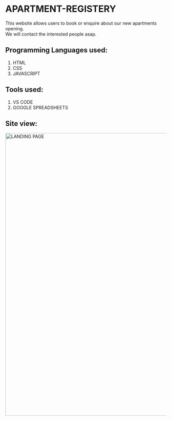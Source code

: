# APARTMENT-REGISTERY
This website allows users to book or enquire about our new apartments opening. <br/>
We will contact the interested people asap. 

## Programming Languages used: <br />
1. HTML <br /> 
2. CSS <br />
3. JAVASCRIPT <br />

## Tools used: <br />
1. VS CODE <br />
2. GOOGLE SPREADSHEETS

## Site view: <br/>

<img width="881" alt="LANDING PAGE" src="https://github.com/gargshashwat987/APARTMENT-REGISTERY/assets/124812421/200372a3-6022-45b7-a166-0b7804982123">
